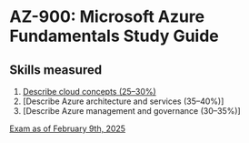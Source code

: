 # AZ-900: Microsoft Azure Fundamentals Study Guide

## Skills measured

1. [Describe cloud concepts (25–30%)](1-Describe-cloud-concepts/README.md)
2. [Describe Azure architecture and services (35–40%)]
3. [Describe Azure management and governance (30–35%)]

[Exam as of February 9th, 2025](AZ-900-Azure-Fundamentals-2025-02-09.pdf)